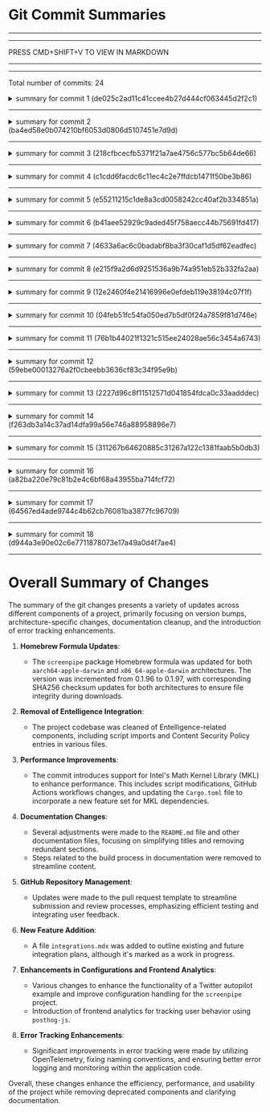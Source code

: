 # Git Commit Summaries

-----------------------------------------------------------------------
-----------------------------------------------------------------------
 
PRESS CMD+SHIFT+V TO VIEW IN MARKDOWN
 
_______________________________________________________________________
-----------------------------------------------------------------------
Total number of commits: 24

<details>
<summary>summary for commit 1 (de025c2ad11c41ccee4b27d444cf063445d2f2c1)</summary>

This commit represents a merge of a pull request into the main branch. The pull request #596, titled "Update Homebrew formula for aarch64-apple-darwin," likely includes changes related to updating the Homebrew formula for the specified architecture (aarch64-apple-darwin). The merge was performed by Louis Beaumont on October 29, 2024.
</details>

------------------------------------------------------------------------

<details>
<summary>summary for commit 2 (ba4ed58e0b074210bf6053d0806d5107451e7d9d)</summary>

This git commit represents a merge where updates were made to the `screenpipe.rb` formula file for the Homebrew package manager. Specifically, the SHA256 checksums for the `screenpipe` binary downloads on macOS have been updated for both arm64 (Apple Silicon) and x86_64 (Intel) architectures.

Changes:
- For the arm64 architecture, the SHA256 checksum was updated from `8fff1b31922a383e2e097dce46eb09e69d7358b4e6b0bd64c029b2dc1ee4f516` to `564f0927b392e6375b3964246948c20b641cdf34af5844b703287b865d5ad2f1`.
- For the x86_64 architecture, the SHA256 checksum was updated from `276cff5d1787881fc6cd08200a9548c342b2968b3d3a788ef5e0bc2234e0f450` to `a6fa5c46025f35eeb0290f050f95d37614d2cd5c54f1b8ed2c381705744938be`.

These changes generally suggest a new release or update of the binaries was made available, necessitating checksum updates to ensure file integrity during downloads.
</details>

------------------------------------------------------------------------

<details>
<summary>summary for commit 3 (218cfbcecfb5371f21a7ae4756c577bc5b64de66)</summary>

This Git commit represents a merge into the codebase. Louis Beaumont merged pull request #597 into the main branch on October 29, 2024. The merge pertains to an update of a Homebrew formula specifically for the x86_64-apple-darwin platform. The reference `4633a6ac6c0badabf8ba3f30caf1d5df62eadfec` likely indicates a specific commit or change ID within the pull request that was merged.
</details>

------------------------------------------------------------------------

<details>
<summary>summary for commit 4 (c1cdd6facdc6c11ec4c2e7ffdcb1471f50be3b86)</summary>

The commit by Louis Beaumont removes references to the "Entelligence" service from the codebase. Specifically:

1. In `next.config.mjs`, entries for "https://entelligence.ai" and "https://d345f39z3arwqc.cloudfront.net" have been removed from the `script-src` part of the Content Security Policy.

2. In `_document.tsx`, the import and use of `next/script` for loading the `entelligence-chat.js` script have been entirely removed from the `<Head>` tag. Additionally, any initialization code for the `EntelligenceChat` has also been deleted.

Overall, the changes focus on eliminating the integration with Entelligence from the project.
</details>

------------------------------------------------------------------------

<details>
<summary>summary for commit 5 (e55211215c1de8a3cd0058242cc40af2b334851a)</summary>

The commit updates the Homebrew formula for the `screenpipe` package. The version is updated from 0.1.96 to 0.1.97 for the `x86_64-apple-darwin` architecture. The relevant URL for downloading the package reflects this version change, and the SHA-256 checksum for the `x86_64` version is updated to match the new package. The update is performed by a GitHub Actions Bot.
</details>

------------------------------------------------------------------------

<details>
<summary>summary for commit 6 (b41aee52929c9aded45f758aecc44b75691fd417)</summary>

The commit updates the Homebrew formula for the `screenpipe` library. The version is incremented from `0.1.96` to `0.1.97`, and the corresponding download URLs and SHA256 checksums are updated accordingly for the `aarch64-apple-darwin` architecture.
</details>

------------------------------------------------------------------------

<details>
<summary>summary for commit 7 (4633a6ac6c0badabf8ba3f30caf1d5df62eadfec)</summary>

The commit `4633a6ac6c0badabf8ba3f30caf1d5df62eadfec` made by Louis Beaumont updates the `Cargo.toml` file. The specific change is a version bump of the package from `0.1.96` to `0.1.97`. Other metadata like the author, description, and repository remain unchanged. The commit is titled "bump brew."
</details>

------------------------------------------------------------------------

<details>
<summary>summary for commit 8 (e215f9a2d6d9251536a9b74a951eb52b332fa2aa)</summary>

The commit updates the version of the "screenpipe-app" package in the `Cargo.toml` file from "0.7.6" to "0.7.7".
</details>

------------------------------------------------------------------------

<details>
<summary>summary for commit 9 (12e2460f4e21416996e0efdeb119e38194c07f1f)</summary>

The git commit introduces support for Intel's Math Kernel Library (MKL) to improve performance:

1. **Installation Script Changes**: 
   - The `install_dependencies.sh` script now includes the installation of `intel-mkl-full`, which is required for MKL acceleration.

2. **GitHub Actions Workflow Modifications**:
   - In the `release-app.yml` workflow, the `publish-tauri` job no longer depends on the `draft` job.
   - For the `ubuntu-22.04` build platform, the `args` for Tauri have been updated to include `--features mkl`.
   - Similarly, for the `windows-latest` build platform, the `args` have been updated to include `--features mkl`.
   - Additional package installations for `ubuntu-22.04` now include `intel-mkl-full`.
   - A new step to install MKL-related Python packages (`mkl`, `mkl-devel`, `mkl-static`) is added for both Windows and Ubuntu platforms.

3. **Cargo Configuration Update**:
   - The `Cargo.toml` file in the `screenpipe-server` directory adds a new feature set named `mkl`, which includes several MKL-related dependencies.

Overall, the changes aim to enhance the application's performance by incorporating MKL support across various platforms.
</details>

------------------------------------------------------------------------

<details>
<summary>summary for commit 10 (04feb51fc54fa050ed7b5df0f24a7859f81d746e)</summary>

The commit made by Louis Beaumont on October 28, 2024, updates the `README.md` file. The change involves modifying a heading in the document. Specifically, the phrase "24/7 open source 24/7 screen & voice recording for the age of superintelligence" was simplified to "open source 24/7 screen & voice recording for the age of superintelligence." The title now removes the redundant "24/7" at the beginning.
</details>

------------------------------------------------------------------------

<details>
<summary>summary for commit 11 (76b1b44021f1321c515ee24028ae56c3454a6743)</summary>

The commit updates the `README.md` with several changes:

1. **Title Change**: The title has been replaced from "24/7 local AI screen & audio capture" to "24/7 open source 24/7 screen & voice recording for the age of superintelligence."

2. **Removed Text**: A sentence describing the library's purpose and its association with Ollama and Rewind.ai has been removed. This sentence emphasized the library's security, open nature, and user data ownership.

3. **Updated Messaging**: The text beneath the "why?" section has been changed. Previously, it emphasized the rapid progress of AI and the need to prepare for future technological capabilities. The new text is more concise, focusing on having the necessary data ready by 2025 for a future where context will not be an issue.

Overall, the changes simplify and update the description and rationale for the project to align with forward-looking insights on data readiness and AI advancements.
</details>

------------------------------------------------------------------------

<details>
<summary>summary for commit 12 (59ebe00013276a2f0cbeebb3636cf83c34f95e9b)</summary>

The commit, authored by Louis Beaumont, updates the pull request (PR) template in a GitHub repository. The changes include:

1. **Testing Steps**: 
   - Instructions were added to include steps to test the PR in the most time-efficient way.
   - A suggestion to add screenshots or screen captures if relevant to demonstrate the PR functionality.

2. **Checklist Updates**:
   - A new emphasis was added, stating that the PR should be quick to review, merge, and release without causing issues for users.
   - Removed the checklist item about adding a custom cursor AI prompt.
   - Removed the checklist item about following the project's style guidelines.
   - Removed the checklist item about self-review of the code.
   - Removed the checklist item about running all tests locally with the code changes.

3. **Formatting and Clarity**:
   - Minor formatting changes for clarity and instructions in the template.

Overall, these updates aim to streamline the review process and ensure efficient testing and clarity in the pull request submission.
</details>

------------------------------------------------------------------------

<details>
<summary>summary for commit 13 (2227d96c8f11512571d041854fdca0c33aadddec)</summary>

The commit made by Louis Beaumont adds a new documentation file called `integrations.mdx` to the project. This file outlines various integrations, including "ollama," "openwebui," "Omi AI Friend wearable," "iPhone screen mirroring," and "iPhone microphone recording." Each section provides a brief statement or a placeholder, indicating that more information will be added later ("doc in progress"). There is also a link provided for instructions related to the "openwebui" integration.
</details>

------------------------------------------------------------------------

<details>
<summary>summary for commit 14 (f263db3a14c37ad14dfa99a56e746a88958896e7)</summary>

The given Git changes are primarily focused on enhancing the functionality and usability of a Twitter autopilot example, improving the handling of configurations in the `screenpipe` project, and introducing some frontend analytics.

1. **Twitter Autopilot Example Enhancements**:
   - The `pipe.json` configuration file for the Twitter autopilot example now includes additional fields, such as AI provider selection (`ollama` or `openai`), OpenAI API configurations, and keyword/username settings for more targeted searches.
   - In `pipe.ts`, the code has been refactored and expanded:
     - An AI provider creation function is introduced to handle different AI services based on the configuration.
     - Enhanced logic for keyword extraction and tweet filtering using the AI model is included.
     - Improved user interaction with AI for generating Twitter comments, with rules grounded in Twitter engagement metrics.
     - Dynamic retry and filtering strategies are applied to fetch relevant tweets when the initial attempts do not yield sufficient results.
   - A new test function (`testTwitterSuggestionsOnce`) has been introduced for testing suggestions with screen data from the last hour.

2. **Inbox Frontend Changes**:
   - Integration of `posthog-js` to capture an event when the inbox is opened, allowing user behavior analytics.
   - Adjustments in rendering links to handle both internal and external links appropriately.

3. **Screenpipe Core Adjustments**:
   - Revised logic to handle the merging of `pipe.json` configurations, preserving user-configured values while incorporating schema updates from new configurations.
   - The download and unpacking flow is improved by using a temporary directory to ensure atomicity and integrity.
   - Improvements in logic where existing pipe configurations are preserved during updates, with consideration to user-customized fields.
   - Enhancements include handling the identification of Next.js projects in the download process.

These changes aim to enhance developer experience by allowing greater flexibility in configurations, ensuring robustness in handling code/config updates, and adding analytics for more insightful frontend usage tracking.
</details>

------------------------------------------------------------------------

<details>
<summary>summary for commit 15 (311267b64620885c31267a122c1381faab5b0db3)</summary>

The commit with hash `311267b64620885c31267a122c1381faab5b0db3` made by Louis Beaumont on October 28, 2024, involves cleaning up the documentation. Specifically, it removes a line from the "getting-started.mdx" documentation file that provided an additional step about "building the desktop app (with pre_build script)", thus eliminating unnecessary noise from the document.
</details>

------------------------------------------------------------------------

<details>
<summary>summary for commit 16 (a82ba220e79c81b2e4c6bf68a43955ba714fcf72)</summary>

The commit with hash `a82ba220e79c81b2e4c6bf68a43955ba714fcf72`, authored by Louis Beaumont, removes a detailed step (6b) involving a manual build process for a desktop app on M-Series devices from the `getting-started.mdx` documentation. The removed section included setting up environment variables, copying necessary binaries (deno, screenpipe-vision, ffmpeg), downloading and initializing AVBUILD ffmpeg and ollama binaries, modifying dynamic library paths with `install_name_tool`, and finally executing a build with Tauri. The change is aimed at reducing noise in the documentation.
</details>

------------------------------------------------------------------------

<details>
<summary>summary for commit 17 (64567ed4ade9744c4b62cb76081ba3877fc96709)</summary>

The commit with hash `64567ed4ade9744c4b62cb76081ba3877fc96709` by Louis Beaumont involves changes in the `lib/opentelemetry.ts` file to improve error tracking. The main update is a change in variable usage:

- The `provider` variable has been renamed to `tracerProvider` throughout the `initOpenTelemetry` function.

Specifically, these changes include:
- Replacing `provider` with `tracerProvider` when creating a new instance of `WebTracerProvider`.
- Changing the function call `provider.addSpanProcessor` to `tracerProvider.addSpanProcessor`.
- Changing the function call `provider.register` to `tracerProvider.register`.
- In the global error handler, changing `provider.getTracer` to `tracerProvider!.getTracer`.

These modifications aim to improve clarity and potentially adhere to a more descriptive naming convention in the codebase.
</details>

------------------------------------------------------------------------

<details>
<summary>summary for commit 18 (d944a3e90e02c6e7711878073e17a49a0d4f7ae4)</summary>

The commit improves error tracking within the application by making the following changes:

1. **In `status.tsx`**:
   - Imported the `trackError` function from `opentelemetry`.
   - Enhanced the error handling logic in the `OnboardingStatus` component to include a call to `trackError` when an error is encountered. This function logs the error with additional context, including the operation type and whether the Chinese mirror is being used.

2. **In `opentelemetry.ts`**:
   - Introduced a new `trackError` function that logs errors using OpenTelemetry. This function starts a tracing span for the error, sets the status to indicate an error, attaches error type and message attributes, and optionally includes additional attributes.
   - Added `getTracerProvider` to manage an instance of `WebTracerProvider`, ensuring it's initialized only once.

3. **In `package.json`**:
   - Added a `prebuild` script entry to the `scripts` section to run `bun scripts/pre_build.js` before building the application.

These changes aim to improve the application's ability to track and log errors in a structured manner using OpenTelemetry, potentially aiding in better debugging and monitoring.
</details>

------------------------------------------------------------------------

# Overall Summary of Changes

The summary of the git changes presents a variety of updates across different components of a project, primarily focusing on version bumps, architecture-specific changes, documentation cleanup, and the introduction of error tracking enhancements.

1. **Homebrew Formula Updates**:
   - The `screenpipe` package Homebrew formula was updated for both `aarch64-apple-darwin` and `x86_64-apple-darwin` architectures. The version was incremented from 0.1.96 to 0.1.97, with corresponding SHA256 checksum updates for both architectures to ensure file integrity during downloads.

2. **Removal of Entelligence Integration**:
   - The project codebase was cleaned of Entelligence-related components, including script imports and Content Security Policy entries in various files.

3. **Performance Improvements**:
   - The commit introduces support for Intel's Math Kernel Library (MKL) to enhance performance. This includes script modifications, GitHub Actions workflows changes, and updating the `Cargo.toml` file to incorporate a new feature set for MKL dependencies.

4. **Documentation Changes**:
   - Several adjustments were made to the `README.md` file and other documentation files, focusing on simplifying titles and removing redundant sections.
   - Steps related to the build process in documentation were removed to streamline content.

5. **GitHub Repository Management**:
   - Updates were made to the pull request template to streamline submission and review processes, emphasizing efficient testing and integrating user feedback.

6. **New Feature Addition**:
   - A file `integrations.mdx` was added to outline existing and future integration plans, although it's marked as a work in progress.

7. **Enhancements in Configurations and Frontend Analytics**:
   - Various changes to enhance the functionality of a Twitter autopilot example and improve configuration handling for the `screenpipe` project.
   - Introduction of frontend analytics for tracking user behavior using `posthog-js`.

8. **Error Tracking Enhancements**:
   - Significant improvements in error tracking were made by utilizing OpenTelemetry, fixing naming conventions, and ensuring better error logging and monitoring within the application code.

Overall, these changes enhance the efficiency, performance, and usability of the project while removing deprecated components and clarifying documentation.
